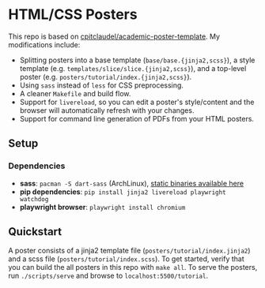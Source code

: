 # HTML/CSS Posters

This repo is based on [cpitclaudel/academic-poster-template](https://github.com/cpitclaudel/academic-poster-template).
My modifications include:

- Splitting posters into a base template (`base/base.{jinja2,scss}`), a style template (e.g. `templates/slice/slice.{jinja2,scss}`), and a top-level poster (e.g. `posters/tutorial/index.{jinja2,scss}`).
- Using `sass` instead of `less` for CSS preprocessing.
- A cleaner `Makefile` and build flow.
- Support for `livereload`, so you can edit a poster's style/content and the browser will automatically refresh with your changes.
- Support for command line generation of PDFs from your HTML posters.

## Setup

### Dependencies

- **sass**: `pacman -S dart-sass` (ArchLinux), [static binaries available here](https://github.com/sass/dart-sass/releases)
- **pip dependencies**: `pip install jinja2 livereload playwright watchdog`
- **playwright browser**: `playwright install chromium`

## Quickstart

A poster consists of a jinja2 template file (`posters/tutorial/index.jinja2`) and a scss file (`posters/tutorial/index.scss`).
To get started, verify that you can build the all posters in this repo with `make all`.
To serve the posters, run `./scripts/serve` and browse to `localhost:5500/tutorial`.
